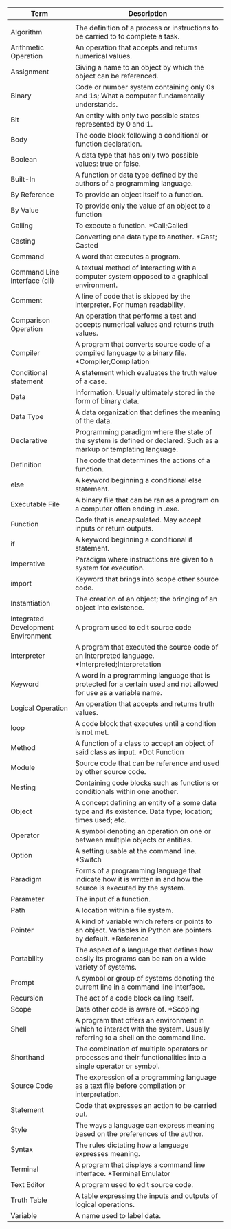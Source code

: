 | Term | Description |
| ------ | ------ |
|  |  |
| Algorithm | The definition of a process or instructions to be carried to to complete a task. |
| Arithmetic Operation | An operation that accepts and returns numerical values. |
| Assignment | Giving a name to an object by which the object can be referenced. |
| Binary | Code or number system containing only 0s and 1s; What a computer fundamentally understands. |
| Bit | An entity with only two possible states represented by 0 and 1. |
| Body | The code block following a conditional or function declaration. |
| Boolean | A data type that has only two possible values: true or false. |
| Built-In | A function or data type defined by the authors of a programming language. |
| By Reference | To provide an object itself to a function. |
| By Value | To provide only the value of an object to a function |
| Calling | To execute a function. *Call;Called |
| Casting | Converting one data type to another. *Cast; Casted |
| Command | A word that executes a program. |
| Command Line Interface (cli) | A textual method of interacting with a computer system opposed to a graphical environment. |
| Comment | A line of code that is skipped by the interpreter. For human readability. |
| Comparison Operation | An operation that performs a test and accepts numerical values and returns truth values. |
| Compiler | A program that converts source code of a compiled language to a binary file. *Compiler;Compilation |
| Conditional statement | A statement which evaluates the truth value of a case. |
| Data | Information. Usually ultimately stored in the form of binary data. |
| Data Type | A data organization that defines the meaning of the data. |
| Declarative | Programming paradigm where the state of the system is defined or declared. Such as a markup or templating language. |
| Definition | The code that determines the actions of a function. |
| else | A keyword beginning a conditional else statement. |
| Executable File | A binary file that can be ran as a program on a computer often ending in .exe. |
| Function | Code that is encapsulated. May accept inputs or return outputs. |
| if | A keyword beginning a conditional if statement. |
| Imperative | Paradigm where instructions are given to a system for execution. |
| import | Keyword that brings into scope other source code. |
| Instantiation | The creation of an object; the bringing of an object into existence. |
| Integrated Development Environment | A program used to edit source code |
| Interpreter | A program that executed the source code of an interpreted language. *Interpreted;Interpretation |
| Keyword | A word in a programming language that is protected for a certain used and not allowed for use as a variable name. |
| Logical Operation | An operation that accepts and returns truth values. |
| loop | A code block that executes until a condition is not met. |
| Method | A function of a class to accept an object of said class as input. *Dot Function |
| Module | Source code that can be reference and used by other source code. |
| Nesting | Containing code blocks such as functions or conditionals within one another. |
| Object | A concept defining an entity of a some data type and its existence. Data type; location; times used; etc.  |
| Operator | A symbol denoting an operation on one or between multiple objects or entities. |
| Option | A setting usable at the command line. *Switch |
| Paradigm | Forms of a programming language that indicate how it is written in and how the source is executed by the system. |
| Parameter | The input of a function. |
| Path | A location within a file system. |
| Pointer | A kind of variable which refers or points to an object. Variables in Python are pointers by default. *Reference |
| Portability | The aspect of a language that defines how easily its programs can be ran on a wide variety of systems. |
| Prompt | A symbol or group of systems denoting the current line in a command line interface. |
| Recursion | The act of a code block calling itself. |
| Scope | Data other code is aware of. *Scoping |
| Shell | A program that offers an environment in which to interact with the system. Usually referring to a shell on the command line. |
| Shorthand | The combination of multiple operators or processes and their functionalities into a single operator or symbol. |
| Source Code | The expression of a programming language as a text file before compilation or interpretation. |
| Statement | Code that expresses an action to be carried out. |
| Style | The ways a language can express meaning based on the preferences of the author. |
| Syntax | The rules dictating how a language expresses meaning. |
| Terminal | A program that displays a command line interface. *Terminal Emulator |
| Text Editor | A program used to edit source code. |
| Truth Table | A table expressing the inputs and outputs of logical operations. |
| Variable | A name used to label data. |

